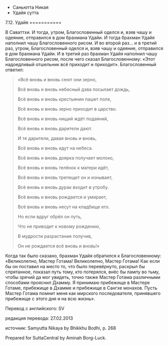 









* Саньютта Никая
* Удайя сутта


7\.12\. Удайя
\=\=\=\=\=\=\=\=\=\=\=



В Саваттхи\. И тогда, утром, Благословенный оделся и, взяв чашу и одеяние, отправился в дом брахмана Удайи\. И тогда брахман Удайя наполнил чашу Благословенного рисом\. И во второй раз… и в третий раз, утром, Благословенный оделся и, взяв чашу и одеяние, отправился в дом брахмана Удайи\. И в третий раз брахман Удайя наполнил чашу Благословенного рисом, после чего сказал Благословенному: «Этот надоедливый отшельник всё приходит и приходит»\. Благословенный ответил:



> «Всё вновь и вновь сеют они зерно,  
> 
> Всё вновь и вновь небесный дэва посылает дождь,  
> 
> Всё вновь и вновь крестьянин пашет поле,  
> 
> Всё вновь и вновь зерно приходит в царство\.  
> 
>   
> 
> Всё вновь и вновь нищий ждёт подаяний,  
> 
> Всё вновь и вновь дарители дают\.  
> 
> И те дарители, давая вновь и вновь,  
> 
> Всё вновь и вновь идут на небеса\.  
> 
>   
> 
> Всё вновь и вновь доярка получает молоко,  
> 
> Всё вновь и вновь телёнок к матери идёт,  
> 
> Всё вновь и вновь трепещет он и изнывает,  
> 
> Всё вновь и вновь дурак входит в утробу\.  
> 
> Всё вновь и вновь рождается и умирает,  
> 
> Всё вновь и вновь несут на кладбище его\.  
> 
>   
> 
> Но если вдруг обрёл он путь,  
> 
> Что не приводит к новому рождению,  
> 
> В мудрости разрастание получив,  
> 
> Он не рождается всё вновь и вновь\!»


Когда так было сказано, брахман Удайя обратился к Благословенному: «Великолепно, Мастер Готама\! Великолепно, Мастер Готама\! Как если бы он поставил на место то, что было перевёрнуто, раскрыл бы спрятанное, показал путь тому, кто потерялся, внёс бы лампу во тьму, чтобы зрячий да мог увидеть, точно также Мастер Готама различными способами прояснил Дхамму\. Я принимаю прибежище в Мастере Готаме, прибежище в Дхамме и прибежище в Сангхе монахов\. Пусть Мастер Готама помнит меня как мирского последователя, принявшего прибежище с этого дня и на всю жизнь»\.



Перевод с английского: SV


редакция перевода: 27\.02\.2013


источник: Samyutta Nikaya by Bhikkhu Bodhi, p\. 268


Prepared for SuttaCentral by Aminah Borg\-Luck\.






